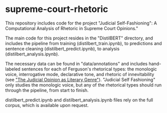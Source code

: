 # supreme-court-rhetoric
This repository includes code for the project "Judicial Self-Fashioning": A Computational Analysis of Rhetoric in Supreme Court Opinions." 

The main code for this project resides in the "DistilBERT" directory, and includes the pipeline from training (distilbert_train.ipynb), to predictions and sentence cleaning (distilbert_predict.ipynb), to analysis (distilbert_analysis.ipynb). 

The necessary data can be found in "data/annotations" and includes hand-labeled sentences for each of Ferguson's rhetorical types: the monologic voice, interrogative mode, declarative tone, and rhetoric of innevitability (see ["The Judicial Opinion as Literary Genre"](https://digitalcommons.law.yale.edu/yjlh/vol2/iss1/15/)). "Judicial Self Fashioning" only studies the monologic voice, but any of the rhetorical types should run through the pipeline, from start to finish. 

distilbert_predict.ipynb and distilbert_analysis.ipynb files rely on the full corpus, which is available upon request. 
